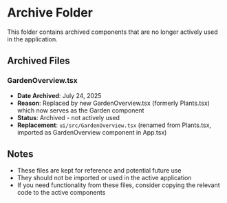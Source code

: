 # Archive Folder

This folder contains archived components that are no longer actively used in the application.

## Archived Files

### GardenOverview.tsx
- **Date Archived**: July 24, 2025
- **Reason**: Replaced by new GardenOverview.tsx (formerly Plants.tsx) which now serves as the Garden component
- **Status**: Archived - not actively used
- **Replacement**: `ui/src/GardenOverview.tsx` (renamed from Plants.tsx, imported as GardenOverview component in App.tsx)

## Notes
- These files are kept for reference and potential future use
- They should not be imported or used in the active application
- If you need functionality from these files, consider copying the relevant code to the active components 